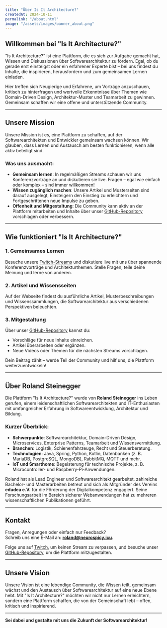 ```yaml
---
title: "Über Is It Architecture?"
createdAt: 2024-10-11
permalink: "/about.html"
image: "/assets/images/banner_about.png"
---
```


## Willkommen bei "Is It Architecture?"

"Is It Architecture?" ist eine Plattform, die es sich zur Aufgabe gemacht hat, Wissen und Diskussionen über Softwarearchitektur zu fördern. Egal, ob du gerade erst einsteigst oder ein erfahrener Experte bist – bei uns findest du Inhalte, die inspirieren, herausfordern und zum gemeinsamen Lernen einladen.

Hier treffen sich Neugierige und Erfahrene, um Vorträge anzuschauen, kritisch zu hinterfragen und wertvolle Erkenntnisse über Themen wie Domain-Driven Design, Architektur-Muster und Teamarbeit zu gewinnen. Gemeinsam schaffen wir eine offene und unterstützende Community.

---

## Unsere Mission

Unsere Mission ist es, eine Plattform zu schaffen, auf der Softwarearchitekten und Entwickler gemeinsam wachsen können. Wir glauben, dass Lernen und Austausch am besten funktionieren, wenn alle aktiv beteiligt sind.  

### Was uns ausmacht:
- **Gemeinsam lernen**: In regelmäßigen Streams schauen wir uns Konferenzvorträge an und diskutieren sie live. Fragen – egal wie einfach oder komplex – sind immer willkommen!  
- **Wissen zugänglich machen**: Unsere Artikel und Musterseiten sind darauf ausgelegt, Einsteigern den Einstieg zu erleichtern und Fortgeschrittenen neue Impulse zu geben.  
- **Offenheit und Mitgestaltung**: Die Community kann aktiv an der Plattform mitarbeiten und Inhalte über unser [GitHub-Repository](https://github.com/isitarch/website) vorschlagen oder verbessern.

---

## Wie funktioniert "Is It Architecture?"

### 1. **Gemeinsames Lernen**
Besuche unsere [Twitch-Streams](https://www.twitch.tv/isitarch) und diskutiere live mit uns über spannende Konferenzvorträge und Architekturthemen. Stelle Fragen, teile deine Meinung und lerne von anderen.

### 2. **Artikel und Wissensseiten**
Auf der Webseite findest du ausführliche Artikel, Musterbeschreibungen und Wissenssammlungen, die Softwarearchitektur aus verschiedenen Perspektiven beleuchten.

### 3. **Mitgestaltung**
Über unser [GitHub-Repository](https://github.com/isitarch/website) kannst du:
- Vorschläge für neue Inhalte einreichen.  
- Artikel überarbeiten oder ergänzen.  
- Neue Videos oder Themen für die nächsten Streams vorschlagen.  

Dein Beitrag zählt – werde Teil der Community und hilf uns, die Plattform weiterzuentwickeln!

---

## Über Roland Steinegger

Die Plattform "Is It Architecture?" wurde von **Roland Steinegger** ins Leben gerufen, einem leidenschaftlichen Softwarearchitekten und IT-Enthusiasten mit umfangreicher Erfahrung in Softwareentwicklung, Architektur und Bildung.

### Kurzer Überblick:
- **Schwerpunkte**: Softwarearchitektur, Domain-Driven Design, Microservices, Enterprise Patterns, Teamarbeit und Wissensvermittlung.  
- **Branchen**: Logistik, Schienenfahrzeuge, Recht und Steuerberatung.  
- **Technologien**: Java, Spring, Python, Kotlin, Datenbanken (z. B. MariaDB, PostgreSQL, MongoDB), RabbitMQ, MQTT und mehr.  
- **IoT und Smarthome**: Begeisterung für technische Projekte, z. B. Microcontroller- und Raspberry-Pi-Anwendungen.

Roland hat als Lead Engineer und Softwarearchitekt gearbeitet, zahlreiche Bachelor- und Masterarbeiten betreut und sich als Mitgründer des Vereins **edudea e.V.** für die Förderung der Digitalkompetenz engagiert. Seine Forschungsarbeit im Bereich sicherer Webanwendungen hat zu mehreren wissenschaftlichen Publikationen geführt.

---

## Kontakt

Fragen, Anregungen oder einfach nur Feedback?  
Schreib uns eine E-Mail an: **[roland@neurospicy.icu](mailto:roland@neurospicy.icu)**.  

Folge uns auf [Twitch](https://www.twitch.tv/isitarch), um keinen Stream zu verpassen, und besuche unser [GitHub-Repository](https://github.com/isitarch/website), um die Plattform mitzugestalten.  

---

## Unsere Vision

Unsere Vision ist eine lebendige Community, die Wissen teilt, gemeinsam wächst und den Austausch über Softwarearchitektur auf eine neue Ebene hebt. Mit "Is It Architecture?" möchten wir nicht nur Lernen erleichtern, sondern eine Plattform schaffen, die von der Gemeinschaft lebt – offen, kritisch und inspirierend.

---

**Sei dabei und gestalte mit uns die Zukunft der Softwarearchitektur!**
